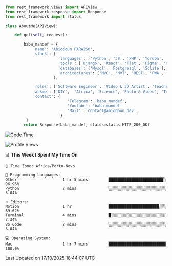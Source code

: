 ###
```python
from rest_framework.views import APIView
from rest_framework.response import Response
from rest_framework import status

class AboutMe(APIView):

    def get(self, request):

        baba_mandef = {
            'name': 'Abiodoun PARAISO',
            'stack': {
                       'languages': ['Python', 'JS', 'PHP', 'Yoruba', 'Fongbe', 'Kreyol', 'English', 'French'],
                       'tools': ['Django', 'React', 'Flet', 'Figma', 'GIMP', 'Inckscape', 'Kdenlive', 'Blender'],
                       'databases': ['Mysql', 'Postgresql', 'Sqlite'],
                       'architectures': ['MVC', 'MVT', 'REST', 'PWA', 'SPA', 'MicroServices']
                     },

            'roles': ['Software Engineer', 'Video & 3D Artist', 'Teacher', 'Mentor', 'Farmer'],
            'askme': ['DIY',  'Africa', 'Science', 'Photo & Video', 'Tech', 'Agro'],
            'contact': {
                           'Telegram': 'baba_mandef',
                           'Youtube': 'baba-mandef'
                           'Mail': 'contact@abiodoun.dev',
                        }
         }
        return Response(baba_mandef, status=status.HTTP_200_OK)

```                    

<!--START_SECTION:waka-->
![Code Time](http://img.shields.io/badge/Code%20Time-1%2C864%20hrs%203%20mins-blue)

![Profile Views](http://img.shields.io/badge/Profile%20Views-0-blue)

📊 **This Week I Spent My Time On** 

```text
⌚︎ Time Zone: Africa/Porto-Novo

💬 Programming Languages: 
Other                    1 hr 5 mins         ████████████████████████░   96.96% 
Python                   2 mins              ░░░░░░░░░░░░░░░░░░░░░░░░░   3.04%

🔥 Editors: 
Notion                   1 hr                ██████████████████████░░░   89.62% 
Terminal                 4 mins              █░░░░░░░░░░░░░░░░░░░░░░░░   7.34% 
VS Code                  2 mins              ░░░░░░░░░░░░░░░░░░░░░░░░░   3.04%

💻 Operating System: 
Mac                      1 hr 7 mins         █████████████████████████   100.0%

```


 Last Updated on 17/10/2025 18:44:07 UTC
<!--END_SECTION:waka-->
